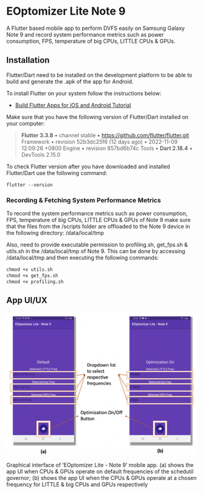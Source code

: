 # EOptomizer Lite Note 9
A Flutter based mobile app to perform DVFS easily on Samsung Galaxy Note 9 and record system performance metrics such as power consumption, FPS, temperature of big CPUs, LITTLE CPUs & GPUs.

## Installation

Flutter/Dart need to be installed on the development platform to be able to build and generate the .apk of the app for Android.

To install Flutter on your system follow the instructions below:
- [Build Flutter Apps for iOS and Android Tutorial](https://youtube.com/playlist?list=PLSzsOkUDsvdtl3Pw48-R8lcK2oYkk40cm)

Make sure that you have the following version of Flutter/Dart installed on your computer:

> **Flutter 3.3.8** • channel stable • https://github.com/flutter/flutter.git
> Framework • revision 52b3dc25f6 (12 days ago) • 2022-11-09 12:09:26 +0800
> Engine • revision 857bd6b74c
> Tools • **Dart 2.18.4** • DevTools 2.15.0

To check Flutter version after you have downloaded and installed Flutter/Dart use the following command:
```
flutter --version
```	

### Recording & Fetching System Performance Metrics

To record the system performance metrics such as power consumption, FPS, temperature of big CPUs, LITTLE CPUs & GPUs of Note 9 make sure that the files from the /scripts folder are offloaded to the Note 9 device in the following directory: /data/local/tmp

Also, need to provide executable permission to profiling.sh, get_fps.sh & utils.sh in the /data/local/tmp of Note 9. This can be done by accessing /data/local/tmp and then executing the following commands:

```
chmod +x utils.sh
chmod +x get_fps.sh
chmod +x profiling.sh
```	

## App UI/UX

![Graphical interface of ‘EOptomizer Lite - Note 9’ mobile app. (a) shows the app UI when CPUs & GPUs operate on default frequencies of the schedutil governor; (b) shows the app UI when the CPUs & GPUs operate at a chosen frequency for LITTLE & big CPUs and GPUs respectively](EOptomizer-Lite.png)

Graphical interface of ‘EOptomizer Lite - Note 9’ mobile app. (a) shows the app UI when CPUs & GPUs operate on default frequencies of the schedutil governor; (b) shows the app UI when the CPUs & GPUs operate at a chosen frequency for LITTLE & big CPUs and GPUs respectively
